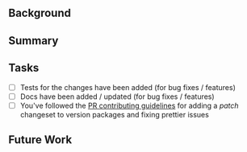 <!--
Welcome to contributing to AI SDK! We're excited to see your changes.

We suggest you read the following contributing guide we've created before submitting:

https://github.com/vercel/ai/blob/main/CONTRIBUTING.md
-->

## Background

<!-- Why was this necessary? -->

## Summary

<!-- What did you change? -->

## Tasks

<!-- Please check if the PR fulfills the following requirements: -->

- [ ] Tests for the changes have been added (for bug fixes / features)
- [ ] Docs have been added / updated (for bug fixes / features)
- [ ] You've followed the [PR contributing guidelines](https://github.com/vercel/ai/blob/main/CONTRIBUTING.md#submitting-pull-requests) for adding a _patch_ changeset to version packages and fixing prettier issues

## Future Work

<!-- Feel free to mention things not covered by this PR that can be done in future PRs -->

